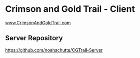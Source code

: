 # Crimson and Gold Trail - Client
www.CrimsonAndGoldTrail.com

## Server Repository
https://github.com/noahschutte/CGTrail-Server
